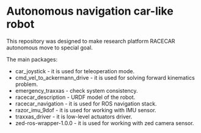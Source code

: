 # Autonomous navigation car-like robot
This repository was designed to make research platform RACECAR autonomous move to special goal. 

The main packages:
- car_joystick - it is used for teleoperation mode.
- cmd_vel_to_ackermann_drive - it is used for solving forward kinematics problem.
- emergency_traxxas - check system consistency.
- racecar_description - URDF model of the robot.
- racecar_navigation - it is used for ROS navigation stack.
- razor_imu_9dof - it is used for working with IMU sensor.
- traxxas_driver - it is low-level actuators driver.
- zed-ros-wrapper-1.0.0 - it is used for working with zed camera sensor.
